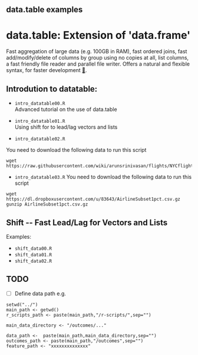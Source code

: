 data.table examples
---

# data.table: Extension of 'data.frame'
Fast aggregation of large data (e.g. 100GB in RAM), fast ordered joins, 
fast add/modify/delete of columns by group using no copies at all, 
list columns, a fast friendly file reader and parallel file writer. 
Offers a natural and flexible syntax, for faster development [:link:](https://cran.r-project.org/web/packages/data.table/).

## Introdution to datatable:

* `intro_datatable00.R`  
Advanced tutorial on the use of data.table

* `intro_datatable01.R`  
Using shift for  to lead/lag vectors and lists

* `intro_datatable02.R`  

You need to download the following data to run this script
```
wget https://raw.githubusercontent.com/wiki/arunsrinivasan/flights/NYCflights14/flights14.csv
```

* `intro_datatable03.R`
You need to download the following data to run this script
```
wget https://dl.dropboxusercontent.com/u/83643/AirlineSubset1pct.csv.gz
gunzip AirlineSubset1pct.csv.gz
```



## Shift -- Fast Lead/Lag for Vectors  and Lists

Examples:
* `shift_data00.R`
* `shift_data01.R`
* `shift_data02.R`





## TODO

* [ ] Define data path e.g.
```
setwd("../")
main_path <- getwd()
r_scripts_path <- paste(main_path,"/r-scripts/",sep="")

main_data_directory <- "/outcomes/..."

data_path <-  paste(main_path,main_data_directory,sep="")
outcomes_path <- paste(main_path,"/outcomes",sep="")
feature_path <- "xxxxxxxxxxxxxx"

```
